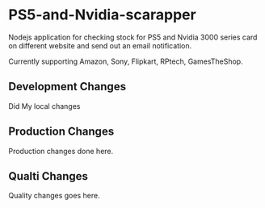 # PS5-and-Nvidia-scarapper

Nodejs application for checking stock for PS5 and Nvidia 3000 series card on different website and send out an email notification.

Currently supporting Amazon, Sony, Flipkart, RPtech, GamesTheShop.

## Development Changes

Did My local changes

## Production Changes

Production changes done here.

## Qualti Changes

Quality changes goes here.
